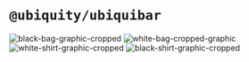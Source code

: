 # `@ubiquity/ubiquibar`

![black-bag-graphic-cropped](https://github.com/ubiquity/ubiquibar/assets/4975670/4868f1c7-b5bb-4733-9f49-a92a36f94c2a)
![white-bag-cropped-graphic](https://github.com/ubiquity/ubiquibar/assets/4975670/a5f137a9-5bb7-4d69-b6a0-9966979e1e80)
![white-shirt-graphic-cropped](https://github.com/ubiquity/ubiquibar/assets/4975670/8aab6932-23cd-490e-87ad-8df242b54221)
![black-shirt-graphic-cropped](https://github.com/ubiquity/ubiquibar/assets/4975670/e3bbed26-5f14-4f0d-a4fe-a40431641a5a)

